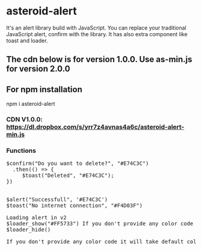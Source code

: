 # asteroid-alert
It's an alert library build with JavaScript. You can replace your traditional JavaScript alert, confirm with the library. It has also extra component like toast and loader.

## The cdn below is for version 1.0.0. Use as-min.js for version 2.0.0
## For npm installation
   npm i asteroid-alert
### CDN V1.0.0: https://dl.dropbox.com/s/yrr7z4avnas4a6c/asteroid-alert-min.js

### Functions
<pre>
$confirm("Do you want to delete?", "#E74C3C")
  .then(() => {
     $toast("Deleted", "#E74C3C");
})<br>
  
$alert("Successfull", '#E74C3C') 
$toast("No internet connection", "#F4D03F")

Loading alert in v2
$loader_show("#FF5733") If you don't provide any color code it will take default color
$loader_hide()

If you don't provide any color code it will take default color
</pre>
